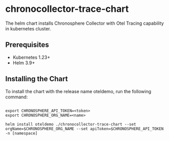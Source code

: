 # chronocollector-trace-chart

The helm chart installs Chronosphere Collector with Otel Tracing capability in kubernetes cluster.

## Prerequisites

- Kubernetes 1.23+
- Helm 3.9+

## Installing the Chart

To install the chart with the release name oteldemo, run the following command:

```console

export CHRONOSPHERE_API_TOKEN=<token>
export CHRONOSPHERE_ORG_NAME=<name>

helm install oteldemo ./chronocollector-trace-chart --set orgName=$CHRONOSPHERE_ORG_NAME --set apiToken=$CHRONOSPHERE_API_TOKEN -n [namespace]
```
